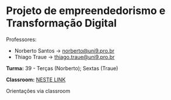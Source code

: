 # Projeto de empreendedorismo e Transformação Digital

Professores:

- Norberto Santos -> norberto@uni9.pro.br
- Thiago Traue -> thiago.traue@uni9.pro.br

 **Turma:** 39 - Terças (Norberto); Sextas (Traue)

**Classroom:** [NESTE LINK](https://classroom.google.com/c/NTkzMjgyNjY4MTQ5?cjc=eywv2vo)

Orientações via classroom
